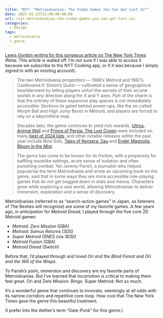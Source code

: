 ```yaml
---
title: "NYT: ”Metroidvanias: The Video Games You Can Get Lost In”"
date: 2025-02-25T22:00:00-08:00
url: /nyt-metroidvanias-the-video-games-you-can-get-lost-in/
categories:
  - Design
tags:
  - metroidvania
  - genre
---
```


[Lewis Gordon writing for this gorgeous article on The New York Times](https://www.nytimes.com/interactive/2025/02/20/arts/metroidvania-games-metroid-castlevania.html?utm_source=substack&utm_medium=email) (Note: This article is walled off. I’m not sure if I was able to access it because we subscribe to the NYT Cooking app, or if it was because I simply signed in with an existing account):

> The two Metroidvania progenitors — 1986’s Metroid and 1987’s Castlevania II: Simon’s Quest — cultivated a sense of geographical bewilderment by letting players unfurl the secrets of their arcane worlds in any direction along the X and Y axes. Part of the charm is that the entirety of these expansive play spaces is not immediately accessible: Sections lie gated behind power-ups, like the so-called Morph Ball and High Jump Boots in Metroid, and players are forced to rely on a labyrinthine map.
> 
> Decades later, the genre continues to yield rich rewards. [Ultros](https://www.nytimes.com/2024/02/21/arts/pacific-drive-ultros-review.html), [Animal Well](https://www.nytimes.com/2024/05/09/arts/dunkey-animal-well-bigmode.html) and [Prince of Persia: The Lost Crown](https://www.nytimes.com/2024/01/17/arts/prince-of-persia-the-lost-crown.html) were included on many [best of 2024 lists](https://www.nytimes.com/2024/12/05/arts/best-video-games-of-2024.html), and other notable releases within the past year include Nine Sols, [Tales of Kenzera: Zau](https://www.nytimes.com/2024/04/22/arts/tales-of-kenzera-zau-harold-halibut-review.html) and [Ender Magnolia: Bloom in the Mist](https://www.nytimes.com/2025/01/29/arts/ender-magnolia-bloom-in-the-mist-review.html).
> 
> The genre has come to be known for its friction, with a propensity for baffling mazelike settings, acute sense of isolation and often punishing combat. Yet Jeremy Parish, a journalist who helped popularize the term Metroidvania and wrote an upcoming book on the genre, said that in some ways they are more accessible role-playing games that do not get bogged down in stats and menus. Characters grow while exploring a vast world, allowing Metroidvanias to deliver immersion, exploration and a sense of discovery.

Metroidvanias (referred to as “search-action games” in Japan, as listeners of The Besties will recognize) are some of my favorite games. A few years ago, in anticipation for *Metroid Dread*, I played through the five core 2D Metroid games:

- *Metroid: Zero Mission* (GBA)
- *Metroid: Samus Returns* (3DS)
- *Super Metroid* (SNES (via 3DS))
- *Metroid Fusion* (GBA)
- *Metroid Dread* (Switch)

Before that, I’d played through and loved *Ori and the Blind Forest* and *Ori and the Will of the Wisps*.

To Parish’s point, immersion and discovery are my favorite parts of Metroidvanias. But I’ve learned that locomotion is critical to making them feel great. Ori and Zero Mission: Bingo. Super Metroid: Not so much.

It’s a wonderful genre that continues to innovate, seemingly at all odds with its narrow corridors and repetitive core-loop. How cool that The New York Times gave the genre this beautiful treatment.

(I prefer Into the Aether’s term “Gate-Punk” for this genre.)